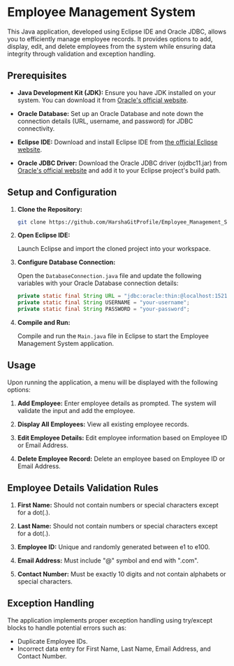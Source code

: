 # Employee Management System

This Java application, developed using Eclipse IDE and Oracle JDBC, allows you to efficiently manage employee records. It provides options to add, display, edit, and delete employees from the system while ensuring data integrity through validation and exception handling.

## Prerequisites

- **Java Development Kit (JDK):** Ensure you have JDK installed on your system. You can download it from [Oracle's official website](https://www.oracle.com/java/technologies/javase-jdk11-downloads.html).

- **Oracle Database:** Set up an Oracle Database and note down the connection details (URL, username, and password) for JDBC connectivity.

- **Eclipse IDE:** Download and install Eclipse IDE from [the official Eclipse website](https://www.eclipse.org/downloads/).

- **Oracle JDBC Driver:** Download the Oracle JDBC driver (ojdbc11.jar) from [Oracle's official website](https://www.oracle.com/database/technologies/appdev/jdbc-downloads.html) and add it to your Eclipse project's build path.

## Setup and Configuration

1. **Clone the Repository:**
   
   ```bash
   git clone https://github.com/HarshaGitProfile/Employee_Management_System
   ```

2. **Open Eclipse IDE:**
   
   Launch Eclipse and import the cloned project into your workspace.

3. **Configure Database Connection:**

   Open the `DatabaseConnection.java` file and update the following variables with your Oracle Database connection details:

   ```java
   private static final String URL = "jdbc:oracle:thin:@localhost:1521:orcl";
   private static final String USERNAME = "your-username";
   private static final String PASSWORD = "your-password";
   ```

4. **Compile and Run:**

   Compile and run the `Main.java` file in Eclipse to start the Employee Management System application.

## Usage

Upon running the application, a menu will be displayed with the following options:

1. **Add Employee:** Enter employee details as prompted. The system will validate the input and add the employee.

2. **Display All Employees:** View all existing employee records.

3. **Edit Employee Details:** Edit employee information based on Employee ID or Email Address.

4. **Delete Employee Record:** Delete an employee based on Employee ID or Email Address.

## Employee Details Validation Rules

1. **First Name:** Should not contain numbers or special characters except for a dot(.).

2. **Last Name:** Should not contain numbers or special characters except for a dot(.).

3. **Employee ID:** Unique and randomly generated between e1 to e100.

4. **Email Address:** Must include "@" symbol and end with ".com".

5. **Contact Number:** Must be exactly 10 digits and not contain alphabets or special characters.

## Exception Handling

The application implements proper exception handling using try/except blocks to handle potential errors such as:

- Duplicate Employee IDs.
- Incorrect data entry for First Name, Last Name, Email Address, and Contact Number.
